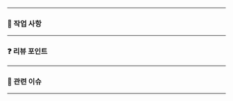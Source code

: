 <!-- 제목은 `[#이슈번호] 제목` 으로 작성한다. ex) [#8] 결제 기능 -->

---

### 🌱 작업 사항

<!-- ex) controller 코딩 했어요 -->

---

### ❓ 리뷰 포인트

<!-- ex) service 로직 너무 뚱뚱해요 -->

---

### 🦄 관련 이슈

<!-- ex) 테스트 어떤가요. -->

---
